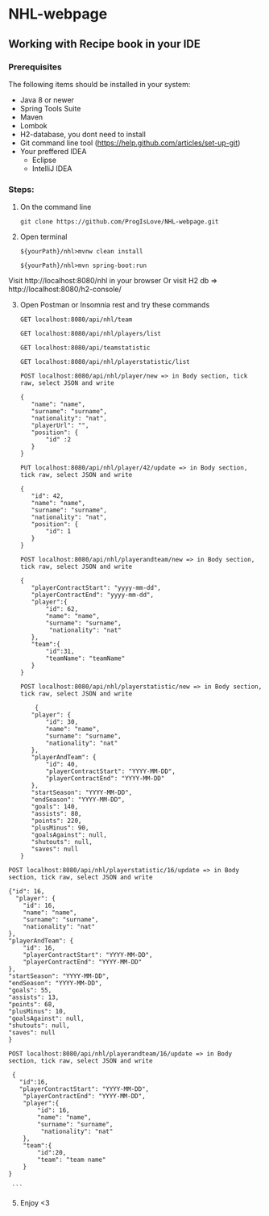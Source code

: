# NHL-webpage

## Working with Recipe book in your IDE

### Prerequisites
The following items should be installed in your system:
* Java 8 or newer
* Spring Tools Suite
* Maven
* Lombok
* H2-database, you dont need to install
* Git command line tool (https://help.github.com/articles/set-up-git)
* Your preffered IDEA
  * Eclipse
  * IntelliJ IDEA

 ### Steps:
 
 1) On the command line
    ```
    git clone https://github.com/ProgIsLove/NHL-webpage.git
    ```
 2) Open terminal
    ```
    ${yourPath}/nhl>mvnw clean install
    
    ${yourPath}/nhl>mvn spring-boot:run
    
    ```
  Visit http://localhost:8080/nhl in your browser Or visit H2 db => http://localhost:8080/h2-console/
  
  3) Open Postman or Insomnia rest and try these commands
     ```
     GET localhost:8080/api/nhl/team
     
     GET localhost:8080/api/nhl/players/list
     
     GET localhost:8080/api/teamstatistic
     
     GET localhost:8080/api/nhl/playerstatistic/list
     
     POST localhost:8080/api/nhl/player/new => in Body section, tick raw, select JSON and write
     
     {
        "name": "name",
        "surname": "surname",
        "nationality": "nat",
        "playerUrl": "",
        "position": {
            "id" :2
        }
     }
     
     PUT localhost:8080/api/nhl/player/42/update => in Body section, tick raw, select JSON and write
     
     {
        "id": 42,
        "name": "name",
        "surname": "surname",
        "nationality": "nat",
        "position": {
            "id": 1
        }
     }
     
     POST localhost:8080/api/nhl/playerandteam/new => in Body section, tick raw, select JSON and write
     
     {
        "playerContractStart": "yyyy-mm-dd",
        "playerContractEnd": "yyyy-mm-dd",
        "player":{
            "id": 62,
            "name": "name",
            "surname": "surname",
             "nationality": "nat"
        },
        "team":{
            "id":31,
            "teamName": "teamName"
        }    
     }
     
     POST localhost:8080/api/nhl/playerstatistic/new => in Body section, tick raw, select JSON and write
     
         {   
        "player": {
            "id": 30,
            "name": "name",
            "surname": "surname",
            "nationality": "nat"
        },
        "playerAndTeam": {
            "id": 40,
            "playerContractStart": "YYYY-MM-DD",
            "playerContractEnd": "YYYY-MM-DD"
        },
        "startSeason": "YYYY-MM-DD",
        "endSeason": "YYYY-MM-DD",
        "goals": 140,
        "assists": 80,
        "points": 220,
        "plusMinus": 90,
        "goalsAgainst": null,
        "shutouts": null,
        "saves": null
     }
     
    POST localhost:8080/api/nhl/playerstatistic/16/update => in Body section, tick raw, select JSON and write
     
    {"id": 16,
      "player": {
        "id": 16,
        "name": "name",
        "surname": "surname",
        "nationality": "nat"
    },
    "playerAndTeam": {
        "id": 16,
        "playerContractStart": "YYYY-MM-DD",
        "playerContractEnd": "YYYY-MM-DD"
    },
    "startSeason": "YYYY-MM-DD",
    "endSeason": "YYYY-MM-DD",
    "goals": 55,
    "assists": 13,
    "points": 68,
    "plusMinus": 10,
    "goalsAgainst": null,
    "shutouts": null,
    "saves": null
    }

    POST localhost:8080/api/nhl/playerandteam/16/update => in Body section, tick raw, select JSON and write
     
     {        
       "id":16,
       "playerContractStart": "YYYY-MM-DD",
        "playerContractEnd": "YYYY-MM-DD",
        "player":{
            "id": 16,
            "name": "name",
            "surname": "surname",
             "nationality": "nat"
        },
        "team":{
            "id":20,
            "team":	"team name"
        }
    }  
     
     ```
     
 5) Enjoy <3
